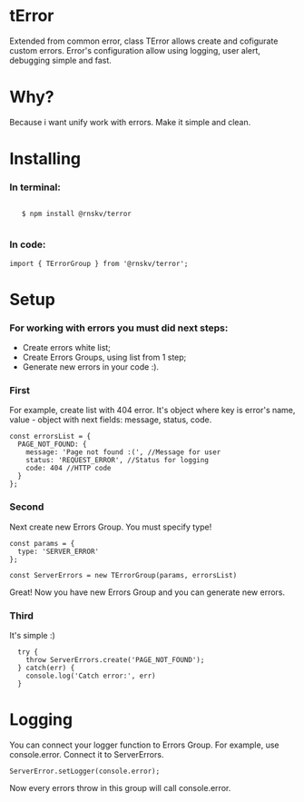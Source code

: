 # tError

Extended from common error, class TError allows create and cofigurate custom errors. Error's configuration allow using logging, user alert, debugging simple and fast.

# Why?

Because i want unify work with errors. Make it simple and clean.
# Installing
  <h3>In terminal:</h3>
  <code>
   $ npm install @rnskv/terror
  </code>
  <h3>In code:</h3>
  
  ```
  import { TErrorGroup } from '@rnskv/terror';
  ```
  
# Setup #
  ### For working with errors you must did next steps: ###
  * Create errors white list;
  * Create Errors Groups, using list from 1 step;
  * Generate new errors in your code :).
  
  ### First ###
 <p>For example, create list with 404 error. It's object where key is error's name, value - object with next fields: message, status, code.</p>
 
  ```
  const errorsList = {
    PAGE_NOT_FOUND: {
      message: 'Page not found :(', //Message for user
      status: 'REQUEST_ERROR', //Status for logging
      code: 404 //HTTP code
    }
  };
  ```
  ### Second ###
  <p>Next create new Errors Group. You must specify type!</p>
  
  ```
  const params = {
    type: 'SERVER_ERROR'
  };
  
  const ServerErrors = new TErrorGroup(params, errorsList)
  ```
  <p>Great! Now you have new Errors Group and you can generate new errors.</p>
  
  ### Third ###
  <p>It's simple :)</p>
  
  ```
    try {
      throw ServerErrors.create('PAGE_NOT_FOUND');
    } catch(err) {
      console.log('Catch error:', err)
    }
  ```
  
  # Logging
  <p>You can connect your logger function to Errors Group. For example, use console.error. Connect it to ServerErrors.</p>
  
  ```
  ServerError.setLogger(console.error);
  ```
  <p>Now every errors throw in this group will call console.error.</p>

